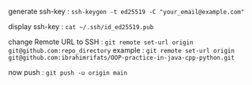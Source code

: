 generate ssh-key : `ssh-keygen -t ed25519 -C "your_email@example.com"`

display ssh-key : `cat ~/.ssh/id_ed25519.pub`

change Remote URL to SSH : `git remote set-url origin git@github.com:repo_directory`
example : `git remote set-url origin git@github.com:ibrahimrifats/OOP-practice-in-java-cpp-python.git`

now push : `git push -u origin main`
